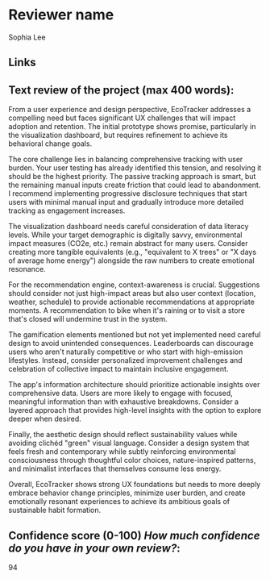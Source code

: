 # Reviewer name
Sophia Lee

## Links

## Text review of the project (max 400 words):
From a user experience and design perspective, EcoTracker addresses a compelling need but faces significant UX challenges that will impact adoption and retention. The initial prototype shows promise, particularly in the visualization dashboard, but requires refinement to achieve its behavioral change goals.

The core challenge lies in balancing comprehensive tracking with user burden. Your user testing has already identified this tension, and resolving it should be the highest priority. The passive tracking approach is smart, but the remaining manual inputs create friction that could lead to abandonment. I recommend implementing progressive disclosure techniques that start users with minimal manual input and gradually introduce more detailed tracking as engagement increases.

The visualization dashboard needs careful consideration of data literacy levels. While your target demographic is digitally savvy, environmental impact measures (CO2e, etc.) remain abstract for many users. Consider creating more tangible equivalents (e.g., "equivalent to X trees" or "X days of average home energy") alongside the raw numbers to create emotional resonance.

For the recommendation engine, context-awareness is crucial. Suggestions should consider not just high-impact areas but also user context (location, weather, schedule) to provide actionable recommendations at appropriate moments. A recommendation to bike when it's raining or to visit a store that's closed will undermine trust in the system.

The gamification elements mentioned but not yet implemented need careful design to avoid unintended consequences. Leaderboards can discourage users who aren't naturally competitive or who start with high-emission lifestyles. Instead, consider personalized improvement challenges and celebration of collective impact to maintain inclusive engagement.

The app's information architecture should prioritize actionable insights over comprehensive data. Users are more likely to engage with focused, meaningful information than with exhaustive breakdowns. Consider a layered approach that provides high-level insights with the option to explore deeper when desired.

Finally, the aesthetic design should reflect sustainability values while avoiding clichéd "green" visual language. Consider a design system that feels fresh and contemporary while subtly reinforcing environmental consciousness through thoughtful color choices, nature-inspired patterns, and minimalist interfaces that themselves consume less energy.

Overall, EcoTracker shows strong UX foundations but needs to more deeply embrace behavior change principles, minimize user burden, and create emotionally resonant experiences to achieve its ambitious goals of sustainable habit formation.

## Confidence score (0-100) _How much confidence do you have in your own review?_:
94
